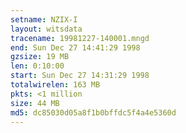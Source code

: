 ```yaml
---
setname: NZIX-I
layout: witsdata
tracename: 19981227-140001.mngd
end: Sun Dec 27 14:41:29 1998
gzsize: 19 MB
len: 0:10:00
start: Sun Dec 27 14:31:29 1998
totalwirelen: 163 MB
pkts: <1 million
size: 44 MB
md5: dc85030d05a8f1b0bffdc5f4a4e5360d
---
```

